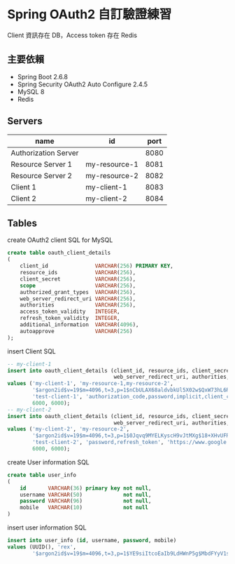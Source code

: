 # Spring OAuth2 自訂驗證練習

Client 資訊存在 DB，Access token 存在 Redis

## 主要依賴

- Spring Boot 2.6.8
- Spring Security OAuth2 Auto Configure 2.4.5
- MySQL 8
- Redis

## Servers

| name                 | id            | port |
|----------------------|---------------|------|
| Authorization Server |               | 8080 |
| Resource Server 1    | my-resource-1 | 8081 |
| Resource Server 2    | my-resource-2 | 8082 |
| Client 1             | my-client-1   | 8083 |
| Client 2             | my-client-2   | 8084 |

## Tables

create OAuth2 client SQL for MySQL

```sql
create table oauth_client_details
(
    client_id               VARCHAR(256) PRIMARY KEY,
    resource_ids            VARCHAR(256),
    client_secret           VARCHAR(256),
    scope                   VARCHAR(256),
    authorized_grant_types  VARCHAR(256),
    web_server_redirect_uri VARCHAR(256),
    authorities             VARCHAR(256),
    access_token_validity   INTEGER,
    refresh_token_validity  INTEGER,
    additional_information  VARCHAR(4096),
    autoapprove             VARCHAR(256)
);
```

insert Client SQL

```sql
-- my-client-1
insert into oauth_client_details (client_id, resource_ids, client_secret, scope, authorized_grant_types,
                                  web_server_redirect_uri, authorities, access_token_validity, refresh_token_validity)
values ('my-client-1', 'my-resource-1,my-resource-2',
        '$argon2id$v=19$m=4096,t=3,p=1$nCbULAX68aldvbkUl5X02w$QxW73hL6RpkCoykRAmWcBFTfyw/gKYKRqd62Iau2QuQ',
        'test-client-1', 'authorization_code,password,implicit,client_credentials,refresh_token', 'https://www.google.com', 'ROLE_ADMIN,ROLE_USER',
        6000, 6000);
-- my-client-2
insert into oauth_client_details (client_id, resource_ids, client_secret, scope, authorized_grant_types,
                                  web_server_redirect_uri, authorities, access_token_validity, refresh_token_validity)
values ('my-client-2', 'my-resource-2',
        '$argon2id$v=19$m=4096,t=3,p=1$0Jqvq9MYELKyscH9vJtMXg$18+XHvUFRCxfehvypHGFmvjay5v5dvtzcpL0WfPlXi0',
        'test-client-2', 'password,refresh_token', 'https://www.google.com', 'ROLE_ADMIN,ROLE_USER',
        6000, 6000);
```

create User information SQL

```sql
create table user_info
(
    id       VARCHAR(36) primary key not null,
    username VARCHAR(50)             not null,
    password VARCHAR(96)             not null,
    mobile   VARCHAR(10)             not null
)
```

insert user information SQL

```sql
insert into user_info (id, username, password, mobile)
values (UUID(), 'rex',
        '$argon2id$v=19$m=4096,t=3,p=1$YE9siItcoEaIb9LdHWnP5g$MbdFYyV1sd+5ZhlhDWGWBOCuGFhUN31XrcQQp8r622s', '099999999')
```